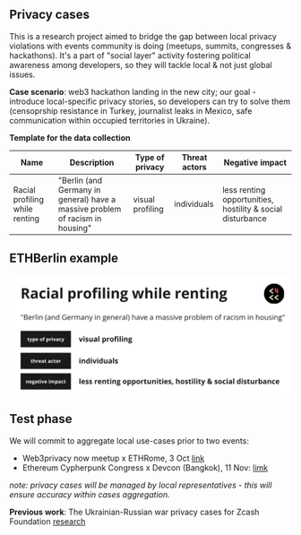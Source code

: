 ## Privacy cases

This is a research project aimed to bridge the gap between local privacy violations with events community is doing (meetups, summits, congresses & hackathons).
It's a part of "social layer" activity fostering political awareness among developers, so they will tackle local & not just global issues.

**Case scenario**: web3 hackathon landing in the new city; our goal - introduce local-specific privacy stories, so developers can try to solve them (censoprship resistance in Turkey, journalist leaks in Mexico, safe communication within occupied territories in Ukraine). 

**Template for the data collection**

| Name  | Description | Type of privacy | Threat actors | Negative impact |
| ------------- | ------------- |------------- |------------- | ------------- | 
| Racial profiling while renting | "Berlin (and Germany in general) have a massive problem of racism in housing" | visual profiling | individuals | less renting opportunities, hostility & social disturbance | 

## **ETHBerlin example**

![alt text](https://github.com/web3privacy/privacycases/blob/main/src/privacycases%20example.png?raw=true)

## Test phase
We will commit to aggregate local use-cases prior to two events:
- Web3privacy now meetup x ETHRome, 3 Oct [link](https://lu.ma/w3pn-meetup-rome1)
- Ethereum Cypherpunk Congress x Devcon (Bangkok), 11 Nov: [limk](http://congress.web3privacy.info)

_note: privacy cases will be managed by local representatives - this will ensure accuracy within cases aggregation._

**Previous work**: The Ukrainian-Russian war privacy cases for Zcash Foundation [research](https://forum.zcashcommunity.com/t/privacy-services-from-zcash-to-status-usage-within-the-ukrainian-russian-war-research/43940/11?u=aquietinvestor)
